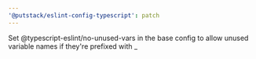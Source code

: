 ```yaml
---
'@putstack/eslint-config-typescript': patch
---
```


Set @typescript-eslint/no-unused-vars in the base config to allow unused variable names if they're prefixed with \_
